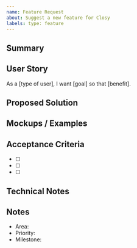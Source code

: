 ```yaml
---
name: Feature Request
about: Suggest a new feature for Closy
labels: type: feature
---
```


## Summary
<!-- Describe the feature clearly -->

## User Story
As a [type of user], I want [goal] so that [benefit].

## Proposed Solution
<!-- How should it work? -->

## Mockups / Examples
<!-- Optional: sketches, screenshots, or references -->

## Acceptance Criteria
- [ ]
- [ ]
- [ ]

## Technical Notes
<!-- Optional: implementation hints, dependencies, risks -->

## Notes
- Area: <!-- e.g., closet / today / settings / algo -->
- Priority: <!-- P0/P1/P2 -->
- Milestone: <!-- e.g., MVP TestFlight / Post-MVP Wow / v1.0 Launch -->